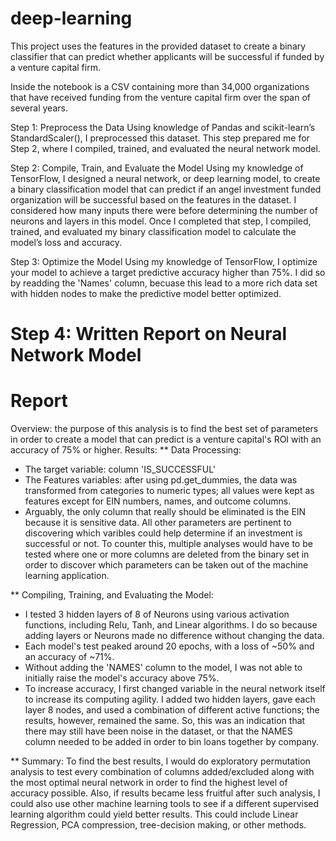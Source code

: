 # deep-learning

This project uses the features in the provided dataset to create a binary classifier that can predict whether applicants will be successful if funded by a venture capital firm.

Inside the notebook is a CSV containing more than 34,000 organizations that have received funding from the venture capital firm over the span of several years. 

Step 1: Preprocess the Data
Using knowledge of Pandas and scikit-learn’s StandardScaler(), I preprocessed this dataset. This step prepared me for Step 2, where I compiled, trained, and evaluated the neural network model.

Step 2: Compile, Train, and Evaluate the Model
Using my knowledge of TensorFlow, I designed a neural network, or deep learning model, to create a binary classification model that can predict if an angel investment funded organization will be successful based on the features in the dataset. I considered how many inputs there were before determining the number of neurons and layers in this model. Once I completed that step, I compiled, trained, and evaluated my binary classification model to calculate the model’s loss and accuracy.

Step 3: Optimize the Model
Using my knowledge of TensorFlow, I optimize your model to achieve a target predictive accuracy higher than 75%. I did so by readding the 'Names' column, becuase this lead to a more rich data set with hidden nodes to make the predictive model better optimized. 

# Step 4: Written Report on Neural Network Model

# Report
 
 Overview: the purpose of this analysis is to find the best set of parameters in order to create a model that can predict is a venture capital's ROI with an accuracy of 75% or higher. 
 Results:
 ** Data Processing:
 * The target variable: column 'IS_SUCCESSFUL' 
 * The Features variables: after using pd.get_dummies, the data was transformed from categories to numeric types; all values were kept as features except for EIN numbers, names, and outcome columns.
 * Arguably, the only column that really should be eliminated is the EIN because it is sensitive data. All other parameters are pertinent to discovering which varibles could help determine if an investment is successful or not. To counter this, multiple analyses would have to be tested where one or more columns are deleted from the binary set in order to discover which parameters can be taken out of the machine learning application. 
 
 ** Compiling, Training, and Evaluating the Model:
 * I tested 3 hidden layers of 8 of Neurons using various activation functions, including Relu, Tanh, and Linear algorithms. I do so because adding layers or Neurons made no difference without changing the data. 
 * Each model's test peaked around 20 epochs, with a loss of ~50% and an accuracy of ~71%. 
 * Without adding the 'NAMES' column to the model, I was not able to initially raise the model's accuracy above 75%. 
 * To increase accuracy, I first changed variable in the neural network itself to increase its computing agility. I added two hidden layers, gave each layer 8 nodes, and used a combination of different active functions; the results, however, remained the same. So, this was an indication that there may still have been noise in the dataset, or that the NAMES column needed to be added in order to bin loans together by company. 

** Summary: To find the best results, I would do exploratory permutation analysis to test every combination of columns added/excluded along with the most optimal neural network in order to find the highest level of accuracy possible. Also, if results became less fruitful after such analysis, I could also use other machine learning tools to see if a different supervised learning algorithm could yield better results. This could include Linear Regression, PCA compression, tree-decision making, or other methods. 
